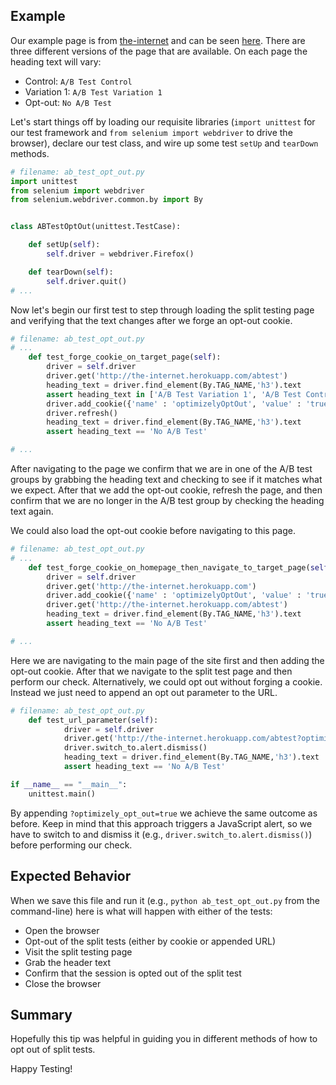## Example

Our example page is from [the-internet](http://github.com/tourdedave/the-internet) and can be seen [here](http://the-internet.herokuapp.com/abtest). There are three different versions of the page that are available. On each page the heading text will vary:

+ Control: `A/B Test Control`
+ Variation 1: `A/B Test Variation 1`
+ Opt-out: `No A/B Test`

Let's start things off by loading our requisite libraries (`import unittest` for our test framework and `from selenium import webdriver` to drive the browser), declare our test class, and wire up some test `setUp` and `tearDown` methods.

```python
# filename: ab_test_opt_out.py
import unittest
from selenium import webdriver
from selenium.webdriver.common.by import By


class ABTestOptOut(unittest.TestCase):

    def setUp(self):
        self.driver = webdriver.Firefox()

    def tearDown(self):
        self.driver.quit()
# ...
```

Now let's begin our first test to step through loading the split testing page and verifying that the text changes after we forge an opt-out cookie.

```python
# filename: ab_test_opt_out.py
# ...
    def test_forge_cookie_on_target_page(self):
        driver = self.driver
        driver.get('http://the-internet.herokuapp.com/abtest')
        heading_text = driver.find_element(By.TAG_NAME,'h3').text
        assert heading_text in ['A/B Test Variation 1', 'A/B Test Control']
        driver.add_cookie({'name' : 'optimizelyOptOut', 'value' : 'true'})
        driver.refresh()
        heading_text = driver.find_element(By.TAG_NAME,'h3').text
        assert heading_text == 'No A/B Test'

# ...
```

After navigating to the page we confirm that we are in one of the A/B test groups by grabbing the heading text and checking to see if it matches what we expect. After that we add the opt-out cookie, refresh the page, and then confirm that we are no longer in the A/B test group by checking the heading text again.

We could also load the opt-out cookie before navigating to this page.

```python
# filename: ab_test_opt_out.py
# ...
    def test_forge_cookie_on_homepage_then_navigate_to_target_page(self):
        driver = self.driver
        driver.get('http://the-internet.herokuapp.com')
        driver.add_cookie({'name' : 'optimizelyOptOut', 'value' : 'true'})
        driver.get('http://the-internet.herokuapp.com/abtest')
        heading_text = driver.find_element(By.TAG_NAME,'h3').text
        assert heading_text == 'No A/B Test'

# ...
```

Here we are navigating to the main page of the site first and then adding the opt-out cookie. After that we navigate to the split test page and then perform our check. Alternatively, we could opt out without forging a cookie. Instead we just need to append an opt out parameter to the URL.

```python
# filename: ab_test_opt_out.py
    def test_url_parameter(self):
            driver = self.driver
            driver.get('http://the-internet.herokuapp.com/abtest?optimizely_opt_out=true')
            driver.switch_to.alert.dismiss()
            heading_text = driver.find_element(By.TAG_NAME,'h3').text
            assert heading_text == 'No A/B Test'

if __name__ == "__main__":
    unittest.main()
```

By appending `?optimizely_opt_out=true` we achieve the same outcome as before. Keep in mind that this approach triggers a JavaScript alert, so we have to switch to and dismiss it (e.g., `driver.switch_to.alert.dismiss()`) before performing our check.

## Expected Behavior

When we save this file and run it (e.g., `python ab_test_opt_out.py` from the command-line) here is what will happen with either of the tests:

+ Open the browser
+ Opt-out of the split tests (either by cookie or appended URL)
+ Visit the split testing page
+ Grab the header text
+ Confirm that the session is opted out of the split test
+ Close the browser

## Summary

Hopefully this tip was helpful in guiding you in different methods of how to opt out of split tests.

Happy Testing!